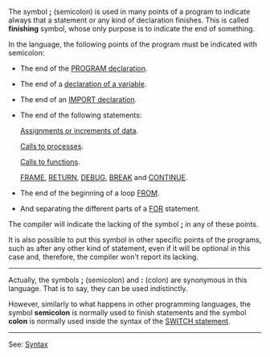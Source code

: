 The symbol **;** (semicolon) is used in many points of a program to indicate always that a statement or any kind of declaration finishes. This is called **finishing** symbol, whose only purpose is to indicate the end of something.

In the language, the following points of the program must be indicated with semicolon:

- The end of the [PROGRAM declaration](programapostrophes_headdot.md).

- The end of a [declaration of a variable](declaration_of_a_variabledot.md).

- The end of an [IMPORT declaration](declaration_of_librariesdot.md).

- The end of the following statements:

    [Assignments or increments of data](assignment_statementdot.md).

    [Calls to processes](call_to_a_process.md).

    [Calls to functions](list_of_functions_of_the_languagedot.md).

    [FRAME](frame_statement.md), [RETURN](return_statement.md), [DEBUG](debug_statement.md), [BREAK](break_statement.md) and [CONTINUE](_continue_statement.md).

- The end of the beginning of a loop [FROM](from_statement.md).

- And separating the different parts of a [FOR](for_statement.md) statement.

The compiler will indicate the lacking of the symbol **;** in any of these points.

It is also possible to put this symbol in other specific points of the programs, such as after any other kind of statement, even if it will be optional in this case and, therefore, the compiler won't report its lacking.

---------------------------------------


Actually, the symbols **;** (semicolon) and **:** (colon) are synonymous
in this language. That is to say, they can be used indistinctly.

However, similarly to what happens in other programming languages,
the symbol **semicolon** is normally used to finish statements and the symbol **colon** 
is normally used inside the syntax of the [SWITCH statement](switch_statement.md).

---------------------------------------
See: [Syntax](syntax_of_a_programdot.md)

